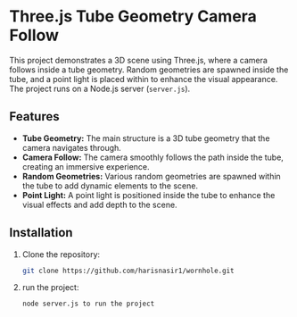 # Three.js Tube Geometry Camera Follow

This project demonstrates a 3D scene using Three.js, where a camera follows inside a tube geometry. Random geometries are spawned inside the tube, and a point light is placed within to enhance the visual appearance. The project runs on a Node.js server (`server.js`).

## Features

- **Tube Geometry:** The main structure is a 3D tube geometry that the camera navigates through.
- **Camera Follow:** The camera smoothly follows the path inside the tube, creating an immersive experience.
- **Random Geometries:** Various random geometries are spawned within the tube to add dynamic elements to the scene.
- **Point Light:** A point light is positioned inside the tube to enhance the visual effects and add depth to the scene.

## Installation

1. Clone the repository:
   ```bash
   git clone https://github.com/harisnasir1/wornhole.git
2. run the project:
   ```bash
   node server.js to run the project
   

